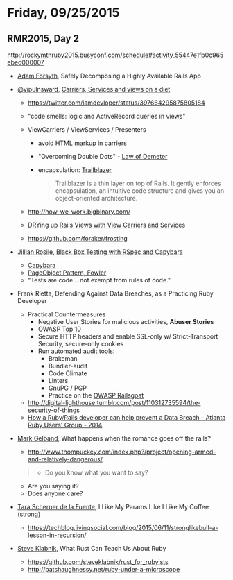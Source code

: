 # Friday, 09/25/2015

## RMR2015, Day 2

<http://rockymtnruby2015.busyconf.com/schedule#activity_55447e1fb0c965ebed000007>

- [Adam Forsyth](https://github.com/agfor?tab=activity), Safely Decomposing a Highly Available Rails App

- [@vipulnsward](https://twitter.com/vipulnsward), [Carriers, Services and views on a diet](http://slides.com/vipulamler/rails-view-carriers-services-on-diet-rmr-2015/fullscreen#/)
  - <https://twitter.com/iamdevloper/status/397664295875805184>
  - "code smells: logic and ActiveRecord queries in views"
  - ViewCarriers / ViewServices / Presenters
    - avoid HTML markup in carriers
    - "Overcoming Double Dots" - [Law of Demeter](https://en.wikipedia.org/wiki/Law_of_Demeter)
    - encapsulation: [Trailblazer](https://github.com/apotonick/trailblazer)

      > Trailblazer is a thin layer on top of Rails. It gently enforces encapsulation, an intuitive code structure and gives you an object-oriented architecture.

  - <http://how-we-work.bigbinary.com/>

  - [DRYing up Rails Views with View Carriers and Services](http://blog.bigbinary.com/2014/12/02/drying-up-rails-views-with-view-carriers-and-services.html)
  - <https://github.com/foraker/frosting>

- [Jillian Rosile](https://twitter.com/jillianrosile), [Black Box Testing with RSpec and Capybara](http://jillianrosile.github.io/rspec/capybara/ruby/rails/2015/08/19/black-box-testing.html)
  - [Capybara](http://jnicklas.github.io/capybara/)
  - [PageObject Pattern, Fowler](http://martinfowler.com/bliki/PageObject.html)
  - "Tests are code... not exempt from rules of code."

- Frank Rietta, Defending Against Data Breaches, as a Practicing Ruby Developer
  - Practical Countermeasures
    - Negative User Stories for malicious activities, **Abuser Stories**
    - OWASP Top 10
    - Secure HTTP headers and enable SSL-only w/ Strict-Transport Security, secure-only cookies
    - Run automated audit tools:
      - Brakeman
      - Bundler-audit
      - Code Climate
      - Linters
      - GnuPG / PGP
      - Practice on the [OWASP Railsgoat](https://github.com/OWASP/railsgoat)
  - <http://digital-lighthouse.tumblr.com/post/110312735594/the-security-of-things>
  - [How a Ruby/Rails developer can help prevent a Data Breach - Atlanta Ruby Users' Group - 2014](https://www.youtube.com/watch?t=1&v=w-4U3Eyb6xg)

- [Mark Gelband](https://twitter.com/markgelband), What happens when the romance goes off the rails?
  - <http://www.thompuckey.com/index.php?/project/opening-armed-and-relatively-dangerous/>

  > - Do you know what you want to say?
  - Are you saying it?
  - Does anyone care?

- [Tara Scherner de la Fuente](https://twitter.com/mediaremedial), I Like My Params Like I Like My Coffee (strong)
  - <https://techblog.livingsocial.com/blog/2015/06/11/stronglikebull-a-lesson-in-recursion/>

- [Steve Klabnik](https://twitter.com/steveklabnik), What Rust Can Teach Us About Ruby
  - <https://github.com/steveklabnik/rust_for_rubyists>
  - <http://patshaughnessy.net/ruby-under-a-microscope>